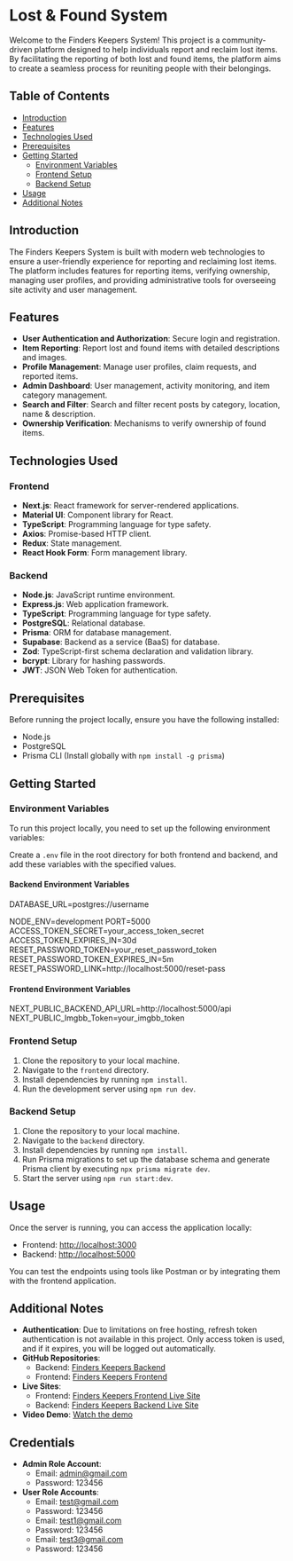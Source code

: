 # Lost & Found System

Welcome to the Finders Keepers System! This project is a community-driven platform designed to help individuals report and reclaim lost items. By facilitating the reporting of both lost and found items, the platform aims to create a seamless process for reuniting people with their belongings.

## Table of Contents

- [Introduction](#introduction)
- [Features](#features)
- [Technologies Used](#technologies-used)
- [Prerequisites](#prerequisites)
- [Getting Started](#getting-started)
  - [Environment Variables](#environment-variables)
  - [Frontend Setup](#frontend-setup)
  - [Backend Setup](#backend-setup)
- [Usage](#usage)
- [Additional Notes](#additional-notes)

## Introduction

The Finders Keepers System is built with modern web technologies to ensure a user-friendly experience for reporting and reclaiming lost items. The platform includes features for reporting items, verifying ownership, managing user profiles, and providing administrative tools for overseeing site activity and user management.

## Features

- **User Authentication and Authorization**: Secure login and registration.
- **Item Reporting**: Report lost and found items with detailed descriptions and images.
- **Profile Management**: Manage user profiles, claim requests, and reported items.
- **Admin Dashboard**: User management, activity monitoring, and item category management.
- **Search and Filter**: Search and filter recent posts by category, location, name & description.
- **Ownership Verification**: Mechanisms to verify ownership of found items.

## Technologies Used

### Frontend

- **Next.js**: React framework for server-rendered applications.
- **Material UI**: Component library for React.
- **TypeScript**: Programming language for type safety.
- **Axios**: Promise-based HTTP client.
- **Redux**: State management.
- **React Hook Form**: Form management library.

### Backend

- **Node.js**: JavaScript runtime environment.
- **Express.js**: Web application framework.
- **TypeScript**: Programming language for type safety.
- **PostgreSQL**: Relational database.
- **Prisma**: ORM for database management.
- **Supabase**: Backend as a service (BaaS) for database.
- **Zod**: TypeScript-first schema declaration and validation library.
- **bcrypt**: Library for hashing passwords.
- **JWT**: JSON Web Token for authentication.

## Prerequisites

Before running the project locally, ensure you have the following installed:

- Node.js
- PostgreSQL
- Prisma CLI (Install globally with `npm install -g prisma`)

## Getting Started

### Environment Variables

To run this project locally, you need to set up the following environment variables:

Create a `.env` file in the root directory for both frontend and backend, and add these variables with the specified values.

#### Backend Environment Variables

DATABASE_URL=postgres://username

NODE_ENV=development
PORT=5000
ACCESS_TOKEN_SECRET=your_access_token_secret
ACCESS_TOKEN_EXPIRES_IN=30d
RESET_PASSWORD_TOKEN=your_reset_password_token
RESET_PASSWORD_TOKEN_EXPIRES_IN=5m
RESET_PASSWORD_LINK=http://localhost:5000/reset-pass

#### Frontend Environment Variables
NEXT_PUBLIC_BACKEND_API_URL=http://localhost:5000/api
NEXT_PUBLIC_Imgbb_Token=your_imgbb_token

### Frontend Setup

1. Clone the repository to your local machine.
2. Navigate to the `frontend` directory.
3. Install dependencies by running `npm install`.
4. Run the development server using `npm run dev`.

### Backend Setup

1. Clone the repository to your local machine.
2. Navigate to the `backend` directory.
3. Install dependencies by running `npm install`.
4. Run Prisma migrations to set up the database schema and generate Prisma client by executing `npx prisma migrate dev`.
5. Start the server using `npm run start:dev`.

## Usage

Once the server is running, you can access the application locally:

- Frontend: [http://localhost:3000](http://localhost:3000)
- Backend: [http://localhost:5000](http://localhost:5000)

You can test the endpoints using tools like Postman or by integrating them with the frontend application.

## Additional Notes

- **Authentication**: Due to limitations on free hosting, refresh token authentication is not available in this project. Only access token is used, and if it expires, you will be logged out automatically.
- **GitHub Repositories**:
  - Backend: [Finders Keepers Backend](https://github.com/md-galib-hossain/finderskeepers-backend)
  - Frontend: [Finders Keepers Frontend](https://github.com/md-galib-hossain/finderskeepers-frontend)
- **Live Sites**:
  - Frontend: [Finders Keepers Frontend Live Site](https://finderskeepers-frontend.vercel.app/)
  - Backend: [Finders Keepers Backend Live Site](https://finderskeepers-backend.onrender.com)
- **Video Demo**: [Watch the demo](https://drive.google.com/file/d/1Uc7fH8nCvRMa3jItDVsBItDMl-ubfvps/view?usp=sharing)

## Credentials

- **Admin Role Account**: 
  - Email: admin@gmail.com
  - Password: 123456  
- **User Role Accounts**: 
  - Email: test@gmail.com
  - Password: 123456
  - Email: test1@gmail.com
  - Password: 123456
  - Email: test3@gmail.com
  - Password: 123456
